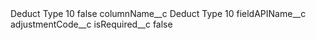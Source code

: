 <?xml version="1.0" encoding="UTF-8"?>
<CustomMetadata xmlns="http://soap.sforce.com/2006/04/metadata" xmlns:xsi="http://www.w3.org/2001/XMLSchema-instance" xmlns:xsd="http://www.w3.org/2001/XMLSchema">
    <label>Deduct Type 10</label>
    <protected>false</protected>
    <values>
        <field>columnName__c</field>
        <value xsi:type="xsd:string">Deduct Type 10</value>
    </values>
    <values>
        <field>fieldAPIName__c</field>
        <value xsi:type="xsd:string">adjustmentCode__c</value>
    </values>
    <values>
        <field>isRequired__c</field>
        <value xsi:type="xsd:boolean">false</value>
    </values>
</CustomMetadata>

